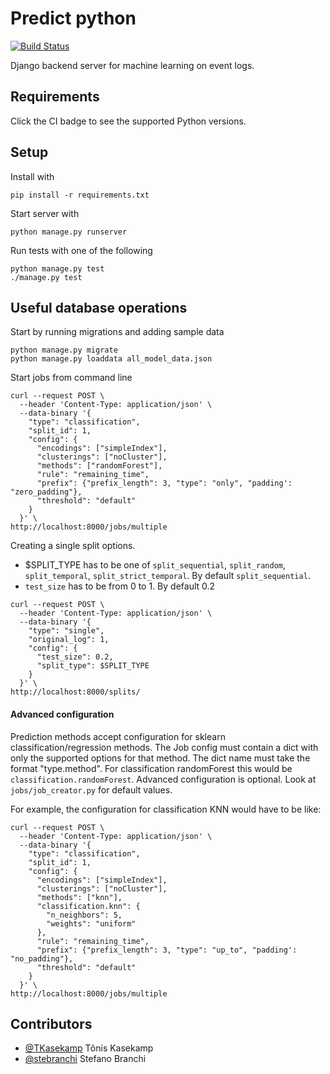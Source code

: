 # Predict python

[![Build Status](https://travis-ci.org/TKasekamp/predict-python.svg?branch=master)](https://travis-ci.org/TKasekamp/predict-python)

Django backend server for machine learning on event logs.

## Requirements
Click the CI badge to see the supported Python versions.

## Setup

Install with
```commandline
pip install -r requirements.txt
```

Start server with
```commandline
python manage.py runserver
```

Run tests with one of the following
```commandline
python manage.py test
./manage.py test
```

## Useful database operations
Start by running migrations and adding sample data
```commandline
python manage.py migrate
python manage.py loaddata all_model_data.json
```

Start jobs from command line
```commandline
curl --request POST \
  --header 'Content-Type: application/json' \
  --data-binary '{
    "type": "classification",
    "split_id": 1,
    "config": {
      "encodings": ["simpleIndex"],
      "clusterings": ["noCluster"],
      "methods": ["randomForest"],
      "rule": "remaining_time",
      "prefix": {"prefix_length": 3, "type": "only", "padding': "zero_padding"},
      "threshold": "default"
    }
  }' \
http://localhost:8000/jobs/multiple
```

Creating a single split options.

* $SPLIT_TYPE has to be one of `split_sequential`, `split_random`, `split_temporal`, `split_strict_temporal`. By default `split_sequential`.
* `test_size` has to be from 0 to 1. By default 0.2
```commandline
curl --request POST \
  --header 'Content-Type: application/json' \
  --data-binary '{
    "type": "single",
    "original_log": 1, 
    "config": {
      "test_size": 0.2,
      "split_type": $SPLIT_TYPE
    }
  }' \
http://localhost:8000/splits/
```

#### Advanced configuration

Prediction methods accept configuration for sklearn classification/regression methods. 
The Job config must contain a dict with only the supported options for that method. 
The dict name must take the format "type.method". For classification randomForest this would be `classification.randomForest`.
Advanced configuration is optional. Look at `jobs/job_creator.py` for default values.

For example, the configuration for classification KNN would have to be like:

```commandline
curl --request POST \
  --header 'Content-Type: application/json' \
  --data-binary '{
    "type": "classification",
    "split_id": 1,
    "config": {
      "encodings": ["simpleIndex"],
      "clusterings": ["noCluster"],
      "methods": ["knn"],
      "classification.knn": {
        "n_neighbors": 5,
        "weights": "uniform"
      },
      "rule": "remaining_time",
      "prefix": {"prefix_length": 3, "type": "up_to", "padding': "no_padding"},
      "threshold": "default"
    }
  }' \
http://localhost:8000/jobs/multiple
```

## Contributors
- [@TKasekamp](https://github.com/TKasekamo) Tõnis Kasekamp 
- [@stebranchi](https://github.com/stebranchi) Stefano Branchi
